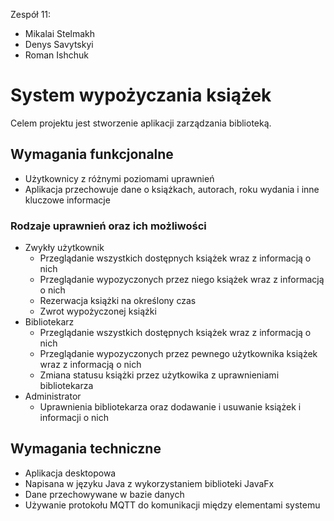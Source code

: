 Zespół 11:
- Mikalai Stelmakh
- Denys Savytskyi
- Roman Ishchuk
# System wypożyczania książek
Celem projektu jest stworzenie aplikacji zarządzania biblioteką.
## Wymagania funkcjonalne
- Użytkownicy z różnymi poziomami uprawnień
- Aplikacja przechowuje dane o książkach, autorach, roku wydania i inne kluczowe informacje
### Rodzaje uprawnień oraz ich możliwości
- Zwykły użytkownik
    - Przeglądanie wszystkich dostępnych książek wraz z informacją o nich
    - Przeglądanie wypozyczonych przez niego książek wraz z informacją o nich
    - Rezerwacja książki na określony czas
    - Zwrot wypożyczonej książki
- Bibliotekarz
    - Przeglądanie wszystkich dostępnych książek wraz z informacją o nich
    - Przeglądanie wypozyczonych przez pewnego użytkownika książek wraz z informacją o nich
    - Zmiana statusu książki przez użytkowika z uprawnieniami bibliotekarza
- Administrator
    - Uprawnienia bibliotekarza oraz dodawanie i usuwanie książek i informacji o nich
## Wymagania techniczne
- Aplikacja desktopowa
- Napisana w języku Java z wykorzystaniem biblioteki JavaFx
- Dane przechowywane w bazie danych
- Używanie protokołu MQTT do komunikacji między elementami systemu
